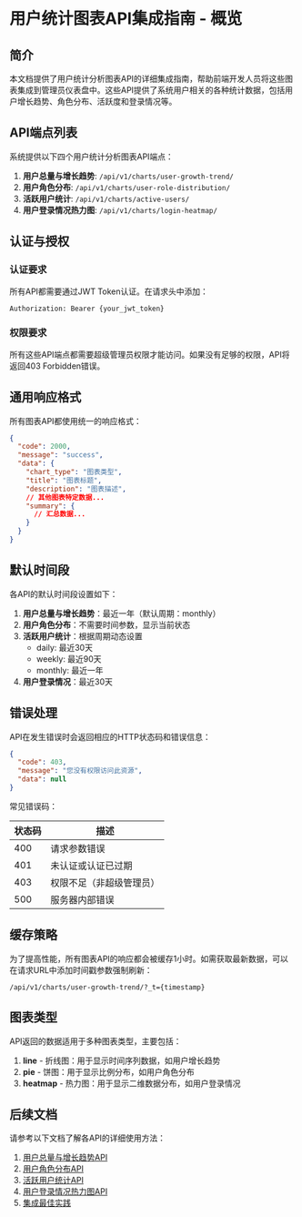# 用户统计图表API集成指南 - 概览

## 简介

本文档提供了用户统计分析图表API的详细集成指南，帮助前端开发人员将这些图表集成到管理员仪表盘中。这些API提供了系统用户相关的各种统计数据，包括用户增长趋势、角色分布、活跃度和登录情况等。

## API端点列表

系统提供以下四个用户统计分析图表API端点：

1. **用户总量与增长趋势**: `/api/v1/charts/user-growth-trend/`
2. **用户角色分布**: `/api/v1/charts/user-role-distribution/`
3. **活跃用户统计**: `/api/v1/charts/active-users/`
4. **用户登录情况热力图**: `/api/v1/charts/login-heatmap/`

## 认证与授权

### 认证要求

所有API都需要通过JWT Token认证。在请求头中添加：

```
Authorization: Bearer {your_jwt_token}
```

### 权限要求

所有这些API端点都需要超级管理员权限才能访问。如果没有足够的权限，API将返回403 Forbidden错误。

## 通用响应格式

所有图表API都使用统一的响应格式：

```json
{
  "code": 2000,
  "message": "success",
  "data": {
    "chart_type": "图表类型",
    "title": "图表标题",
    "description": "图表描述",
    // 其他图表特定数据...
    "summary": {
      // 汇总数据...
    }
  }
}
```

## 默认时间段

各API的默认时间段设置如下：

1. **用户总量与增长趋势**：最近一年（默认周期：monthly）
2. **用户角色分布**：不需要时间参数，显示当前状态
3. **活跃用户统计**：根据周期动态设置
   - daily: 最近30天
   - weekly: 最近90天
   - monthly: 最近一年
4. **用户登录情况**：最近30天

## 错误处理

API在发生错误时会返回相应的HTTP状态码和错误信息：

```json
{
  "code": 403,
  "message": "您没有权限访问此资源",
  "data": null
}
```

常见错误码：

| 状态码 | 描述 |
|--------|------|
| 400 | 请求参数错误 |
| 401 | 未认证或认证已过期 |
| 403 | 权限不足（非超级管理员） |
| 500 | 服务器内部错误 |

## 缓存策略

为了提高性能，所有图表API的响应都会被缓存1小时。如需获取最新数据，可以在请求URL中添加时间戳参数强制刷新：

```
/api/v1/charts/user-growth-trend/?_t={timestamp}
```

## 图表类型

API返回的数据适用于多种图表类型，主要包括：

1. **line** - 折线图：用于显示时间序列数据，如用户增长趋势
2. **pie** - 饼图：用于显示比例分布，如用户角色分布
3. **heatmap** - 热力图：用于显示二维数据分布，如用户登录情况

## 后续文档

请参考以下文档了解各API的详细使用方法：

1. [用户总量与增长趋势API](./02_user_growth_trend_api.md)
2. [用户角色分布API](./03_user_role_distribution_api.md)
3. [活跃用户统计API](./04_active_users_api.md)
4. [用户登录情况热力图API](./05_login_heatmap_api.md)
5. [集成最佳实践](./06_integration_best_practices.md) 